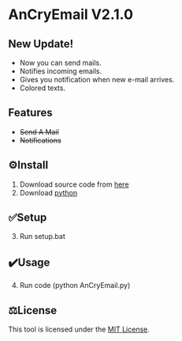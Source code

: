 # AnCryEmail V2.1.0

## New Update!
-   Now you can send mails.
-   Notifies incoming emails.
-   Gives you notification when new e-mail arrives.
-   Colored texts.

## Features

-   ~~Send A Mail~~
-   ~~Notifications~~

## ⚙️Install

1. Download source code from [here](https://codeload.github.com/Ruzgar-ui/AnCryEmail/zip/refs/heads/main)
2. Download [python](https://www.python.org/ftp/python/3.13.0/python-3.13.0-amd64.exe)

## ✅Setup

3. Run setup.bat

## ✔️Usage

4. Run code (python AnCryEmail.py)

## ⚖️License

This tool is licensed under the <a href="https://mit-license.org/">MIT License</a>.
